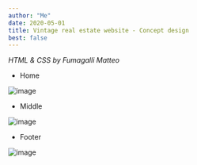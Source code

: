 ```yaml
---
author: "Me"
date: 2020-05-01
title: Vintage real estate website - Concept design
best: false
---
```


_HTML & CSS by Fumagalli Matteo_

- Home

![image](/img/design2.jpg)

- Middle 

![image](/img/design3.jpg)

- Footer

![image](/img/design4.jpg)




